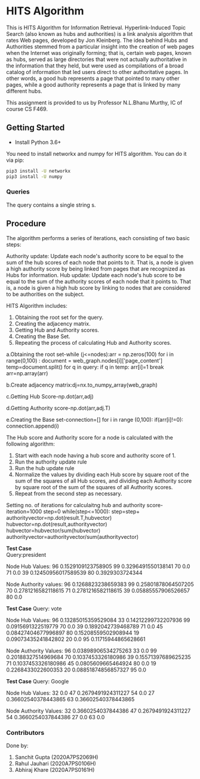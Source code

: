# HITS Algorithm

This is HITS Algorithm for Information Retrieval. 
Hyperlink-Induced Topic Search (also known as hubs and authorities) is a link analysis algorithm that rates Web pages, developed by Jon Kleinberg. The idea behind Hubs and Authorities stemmed from a particular insight into the creation of web pages when the Internet was originally forming; that is, certain web pages, known as hubs, served as large directories that were not actually authoritative in the information that they held, but were used as compilations of a broad catalog of information that led users direct to other authoritative pages. In other words, a good hub represents a page that pointed to many other pages, while a good authority represents a page that is linked by many different hubs.

This assignment is provided to us by Professor N.L.Bhanu Murthy, IC of course CS F469. 

## Getting Started

- Install Python 3.6+

You need to install networkx and numpy for HITS algorithm. You can do it via pip:

```bash
pip3 install -U networkx
pip3 install -U numpy
```

### Queries

The query contains a single string s.


## Procedure

The algorithm performs a series of iterations, each consisting of two basic steps:

Authority update: Update each node's authority score to be equal to the sum of the hub scores of each node that points to it. That is, a node is given a high authority score by being linked from pages that are recognized as Hubs for information.
Hub update: Update each node's hub score to be equal to the sum of the authority scores of each node that it points to. That is, a node is given a high hub score by linking to nodes that are considered to be authorities on the subject.



HITS Algorithm includes:
1. Obtaining the root set for the query.
2. Creating the adjacency matrix.
3. Getting Hub and Authority scores.
4. Creating the Base Set.
5. Repeating the process of calculating Hub and Authority scores.

a.Obtaining the root set-while (j<=nodes):arr = np.zeros(100)
                         for i in range(0,100) :
                         document = web_graph.nodes[i]['page_content']
                         temp=document.split()
                         for q in query:
                         if q in temp:
                         arr[i]=1
                         break
                         arr=np.array(arr)

b.Create adjacency matrix:dj=nx.to_numpy_array(web_graph)

c.Getting Hub Score-np.dot(arr,adj)

d.Getting Authority score-np.dot(arr,adj.T)
    
e.Creating the Base set-connection=[]
                        for i in range (0,100):
                        if(arr[i]!=0):
                        connection.append(i)


The Hub score and Authority score for a node is calculated with the following algorithm:

1. Start with each node having a hub score and authority score of 1.
2. Run the authority update rule
3. Run the hub update rule
4. Normalize the values by dividing each Hub score by square root of the sum of the squares of all Hub scores, and dividing each Authority score by square root of the sum of the squares of all Authority scores.
5. Repeat from the second step as necessary.


Setting no. of iterations for calculaitng hub and authority score-iteration=1000
                                                                    step=0
                                                                    while(step<=1000):
                                                                    step=step+
                                                                    authorityvector=np.dot(result.T,hubvector)
                                                                    hubvector=np.dot(result,authorityvector)
                                                                    hubvector=hubvector/sum(hubvector)
                                                                    authorityvector=authorityvector/sum(authorityvector)



**Test Case**  
Query:president

Node       Hub Values:
96         0.1529109123758905
99         0.3296491550138141
70         0.0
71         0.0
39         0.12450956017589539
80         0.3929303724344

Node       Authority values:
96         0.1268823238659383
99         0.25801878064507205
70         0.2781216582118615
71         0.2781216582118615
39         0.05885557906526657
80         0.0


**Test Case**
Query: vote

Node       Hub Values:
96         0.13285015359529084
33         0.14212299732207936
99         0.0915691322519779
70         0.0
39         0.1892042739468789
71         0.0
45         0.08427404677996897
80         0.15208559502908944 
19         0.09073435241842802
20         0.0
95         0.11715944865628661


Node       Authority Values:
96         0.03898906534275263
33         0.0
99         0.20188327514969684 
70         0.1037453326180986
39         0.15571397689625235 
71         0.1037453326180986 
45         0.0805609665464924 
80         0.0
19         0.2268433022600353 
20         0.08851874856857327
95         0.0


**Test Case**
Query: Google

Node       Hub Values:
32         0.0
47         0.2679491924311227
54         0.0
27         0.36602540378443865 
63         0.36602540378443865

Node       Authority Values:
32         0.3660254037844386
47         0.2679491924311227
54         0.3660254037844386
27         0.0
63         0.0



### Contributors
Done by:
1. Sanchit Gupta (2020A7PS2069H)
2. Rahul Jauhari (2020A7PS0106H)
3. Abhiraj Khare (2020A7PS0161H)
